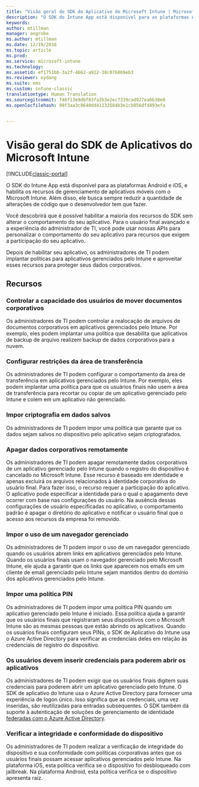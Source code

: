 ```yaml
---
title: "Visão geral do SDK do Aplicativo do Microsoft Intune | Microsoft Docs"
description: "O SDK do Intune App está disponível para as plataformas Android e iOS, e habilita os recursos de gerenciamento de aplicativos móveis com o Microsoft Intune."
keywords: 
author: mtillman
manager: angrobe
ms.author: mtillman
ms.date: 12/19/2016
ms.topic: article
ms.prod: 
ms.service: microsoft-intune
ms.technology: 
ms.assetid: ef1751bb-3a2f-4662-a922-38c076869eb3
ms.reviewer: oydang
ms.suite: ems
ms.custom: intune-classic
translationtype: Human Translation
ms.sourcegitcommit: f46f13e9dbf03fa2b3e2ec7339cad927ea0b38e0
ms.openlocfilehash: 99f3aa3c8640dd41133584b3e1cb056dfd493efa


---
```


# <a name="overview-of-the-microsoft-intune-app-sdk"></a>Visão geral do SDK de Aplicativos do Microsoft Intune

[!INCLUDE[classic-portal](../includes/classic-portal.md)]

O SDK do Intune App está disponível para as plataformas Android e iOS, e habilita os recursos de gerenciamento de aplicativos móveis com o Microsoft Intune. Além disso, ele busca sempre reduzir a quantidade de alterações de código que o desenvolvedor tem que fazer.

Você descobrirá que é possível habilitar a maioria dos recursos do SDK sem alterar o comportamento do seu aplicativo. Para o usuário final avançado e a experiência do administrador de TI, você pode usar nossas APIs para personalizar o comportamento do seu aplicativo para recursos que exigem a participação do seu aplicativo.

Depois de habilitar seu aplicativo, os administradores de TI podem implantar políticas para aplicativos gerenciados pelo Intune e aproveitar esses recursos para proteger seus dados corporativos.

## <a name="features"></a>Recursos
### <a name="control-users-ability-to-move-corporate-documents"></a>Controlar a capacidade dos usuários de mover documentos corporativos
Os administradores de TI podem controlar a realocação de arquivos de documentos corporativos em aplicativos gerenciados pelo Intune. Por exemplo, eles podem implantar uma política que desabilita que aplicativos de backup de arquivo realizem backup de dados corporativos para a nuvem.  

### <a name="configure-clipboard-restrictions"></a>Configurar restrições da área de transferência
Os administradores de TI podem configurar o comportamento da área de transferência em aplicativos gerenciados pelo Intune. Por exemplo, eles podem implantar uma política para que os usuários finais não usem a área de transferência para recortar ou copiar de um aplicativo gerenciado pelo Intune e colem em um aplicativo não gerenciado.

### <a name="enforce-encryption-on-saved-data"></a>Impor criptografia em dados salvos
Os administradores de TI podem impor uma política que garante que os dados sejam salvos no dispositivo pelo aplicativo sejam criptografados.

### <a name="remotely-wipe-corporate-data"></a>Apagar dados corporativos remotamente
Os administradores de TI podem apagar remotamente dados corporativos de um aplicativo gerenciado pelo Intune quando o registro do dispositivo é cancelado no Microsoft Intune. Esse recurso é baseado em identidade e apenas excluirá os arquivos relacionados à identidade corporativa do usuário final. Para fazer isso, o recurso requer a participação do aplicativo. O aplicativo pode especificar a identidade para o qual o apagamento deve ocorrer com base nas configurações do usuário. Na ausência dessas configurações de usuário especificadas no aplicativo, o comportamento padrão é apagar o diretório do aplicativo e notificar o usuário final que o acesso aos recursos da empresa foi removido.

### <a name="enforce-the-use-of-a-managed-browser"></a>Impor o uso de um navegador gerenciado
Os administradores de TI podem impor o uso de um navegador gerenciado quando os usuários abrem links em aplicativos gerenciados pelo Intune. Quando os usuários finais usam o navegador gerenciado pelo Microsoft Intune, ele ajuda a garantir que os links que aparecem nos emails em um cliente de email gerenciado pelo Intune sejam mantidos dentro do domínio dos aplicativos gerenciados pelo Intune.

### <a name="enforce-a-pin-policy"></a>Impor uma política PIN
Os administradores de TI podem impor uma política PIN quando um aplicativo gerenciado pelo Intune é iniciado. Essa política ajuda a garantir que os usuários finais que registraram seus dispositivos com o Microsoft Intune são as mesmas pessoas que estão abrindo os aplicativos. Quando os usuários finais configuram seus PINs, o SDK de Aplicativo do Intune usa o Azure Active Directory para verificar as credenciais deles em relação às credenciais de registro do dispositivo.

### <a name="require-users-to-enter-credentials-before-they-can-start-apps"></a>Os usuários devem inserir credenciais para poderem abrir os aplicativos
Os administradores de TI podem exigir que os usuários finais digitem suas credenciais para poderem abrir um aplicativo gerenciado pelo Intune. O SDK de aplicativo do Intune usa o Azure Active Directory para fornecer uma experiência de logon único. Isso significa que as credenciais, uma vez inseridas, são reutilizadas para entradas subsequentes. O SDK também dá suporte à autenticação de soluções de gerenciamento de identidade [federadas com o Azure Active Directory](/active-directory/active-directory-aadconnect-federation-compatibility).

### <a name="check-device-health-and-compliance"></a>Verificar a integridade e conformidade do dispositivo
Os administradores de TI podem realizar a verificação de integridade do dispositivo e sua conformidade com políticas corporativas antes que os usuários finais possam acessar aplicativos gerenciados pelo Intune. Na plataforma iOS, esta política verifica se o dispositivo foi desbloqueado com jailbreak. Na plataforma Android, esta política verifica se o dispositivo apresenta raiz.  



<!--HONumber=Dec16_HO3-->


